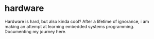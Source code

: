 # hardware
Hardware is hard, but also kinda cool? After a lifetime of ignorance, i am making an attempt at learning embedded systems programming. Documenting my journey here.
